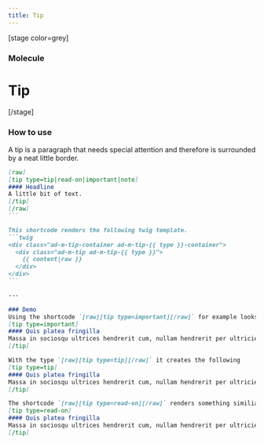```yaml
---
title: Tip
---
```



[stage color=grey]
### Molecule
# Tip
[/stage]

### How to use
A tip is a paragraph that needs special attention and therefore is surrounded by a neat little border.
````markdown
[raw]
[tip type=tip|read-on|important|note]
#### Headline
A little bit of text.
[/tip]
[/raw]
```

This shortcode renders the following twig template.
```twig
<div class="ad-m-tip-container ad-m-tip-{{ type }}-container">
  <div class="ad-m-tip ad-m-tip-{{ type }}">
    {{ content|raw }}
  </div>
</div>
```

---

### Demo
Using the shortcode `[raw][tip type=important][/raw]` for example looks something like this
[tip type=important]
#### Quis platea fringilla
Massa in sociosqu ultrices hendrerit cum, nullam hendrerit per ultricies dis at, venenatis hymenaeos sapien molestie a. Turpis egestas etiam pretium cum, platea montes quis potenti.
[/tip]

With the type `[raw][tip type=tip][/raw]` it creates the following
[tip type=tip]
#### Quis platea fringilla
Massa in sociosqu ultrices hendrerit cum, nullam hendrerit per ultricies dis at, venenatis hymenaeos sapien molestie a. Turpis egestas etiam pretium cum, platea montes quis potenti.
[/tip]

The shortcode `[raw][tip type=read-on][/raw]` renders something similiar to
[tip type=read-on]
#### Quis platea fringilla
Massa in sociosqu ultrices hendrerit cum, nullam hendrerit per ultricies dis at, venenatis hymenaeos sapien molestie a. Turpis egestas etiam pretium cum, platea montes quis potenti.
[/tip]

